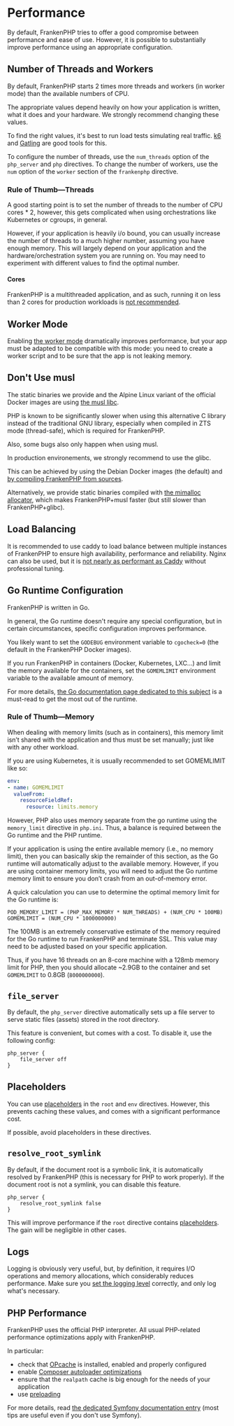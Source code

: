 # Performance

By default, FrankenPHP tries to offer a good compromise between performance and ease of use.
However, it is possible to substantially improve performance using an appropriate configuration.

## Number of Threads and Workers

By default, FrankenPHP starts 2 times more threads and workers (in worker mode) than the available numbers of CPU.

The appropriate values depend heavily on how your application is written, what it does and your hardware.
We strongly recommend changing these values.

To find the right values, it's best to run load tests simulating real traffic.
[k6](https://k6.io) and [Gatling](https://gatling.io) are good tools for this.

To configure the number of threads, use the `num_threads` option of the `php_server` and `php` directives.
To change the number of workers, use the `num` option of the `worker` section of the `frankenphp` directive.

### Rule of Thumb—Threads

A good starting point is to set the number of threads to the number of CPU cores * 2, however, this gets complicated
when using orchestrations like Kubernetes or cgroups, in general.

However, if your application is heavily i/o bound,
you can usually increase the number of threads to a much higher number, assuming you have enough memory.
This will largely depend on your application and the hardware/orchestration system you are running on.
You may need to experiment with different values to find the optimal number.

#### Cores

FrankenPHP is a multithreaded application,
and as such,
running it on less than 2 cores for production workloads is [not recommended](https://github.com/dunglas/frankenphp/discussions/941#discussioncomment-10195431).

## Worker Mode

Enabling [the worker mode](worker.md) dramatically improves performance,
but your app must be adapted to be compatible with this mode:
you need to create a worker script and to be sure that the app is not leaking memory.

## Don't Use musl

The static binaries we provide and the Alpine Linux variant of the official Docker images
are using [the musl libc](https://musl.libc.org).

PHP is known to be significantly slower when using this alternative C library instead of the traditional GNU library,
especially when compiled in ZTS mode (thread-safe), which is required for FrankenPHP.

Also, some bugs also only happen when using musl.

In production environements, we strongly recommend to use the glibc.

This can be achieved by using the Debian Docker images (the default) and [by compiling FrankenPHP from sources](compile.md).

Alternatively, we provide static binaries compiled with [the mimalloc allocator](https://github.com/microsoft/mimalloc), which makes FrankenPHP+musl faster (but still slower than FrankenPHP+glibc).

## Load Balancing

It is recommended to use caddy to load balance between multiple instances of FrankenPHP to ensure high availability,
performance and reliability.
Nginx can also be used,
but it is [not nearly as performant as Caddy](https://www.patrickdap.com/post/benchmarking-is-hard/) without professional tuning.

## Go Runtime Configuration

FrankenPHP is written in Go.

In general, the Go runtime doesn't require any special configuration, but in certain circumstances,
specific configuration improves performance.

You likely want to set the `GODEBUG` environment variable to `cgocheck=0` (the default in the FrankenPHP Docker images).

If you run FrankenPHP in containers (Docker, Kubernetes, LXC...) and limit the memory available for the containers,
set the `GOMEMLIMIT` environment variable to the available amount of memory.

For more details, [the Go documentation page dedicated to this subject](https://pkg.go.dev/runtime#hdr-Environment_Variables) is a must-read to get the most out of the runtime.

### Rule of Thumb—Memory

When dealing with memory limits (such as in containers),
this memory limit isn’t shared with the application and thus must be set manually; just like with any other workload.

If you are using Kubernetes, it is usually recommended to set GOMEMLIMIT like so:

```yaml
env:
- name: GOMEMLIMIT
  valueFrom:
    resourceFieldRef:
      resource: limits.memory
```

However, PHP also uses memory separate from the go runtime using the `memory_limit` directive in `php.ini`.
Thus, a balance is required between the Go runtime and the PHP runtime.

If your application is using the entire available memory (i.e., no memory limit),
then you can basically skip the remainder of this section,
as the Go runtime will automatically adjust to the available memory.
However, if you are using container memory limits,
you will need to adjust the Go runtime memory limit to ensure you don’t crash from an out-of-memory error.

A quick calculation you can use to determine the optimal memory limit for the Go runtime is:

```
POD_MEMORY_LIMIT = (PHP_MAX_MEMORY * NUM_THREADS) + (NUM_CPU * 100MB)
GOMEMLIMIT = (NUM_CPU * 1000000000)
```

The 100MB is an extremely conservative estimate of the memory
required for the Go runtime to run FrankenPHP and terminate SSL.
This value may need to be adjusted based on your specific application.

Thus, if you have 16 threads on an 8-core machine with a 128mb memory limit for PHP,
then you should allocate ~2.9GB to the container and set `GOMEMLIMIT` to 0.8GB (`8000000000`).

## `file_server`

By default, the `php_server` directive automatically sets up a file server to
serve static files (assets) stored in the root directory.

This feature is convenient, but comes with a cost.
To disable it, use the following config:

```caddyfile
php_server {
    file_server off
}
```

## Placeholders

You can use [placeholders](https://caddyserver.com/docs/conventions#placeholders) in the `root` and `env` directives.
However, this prevents caching these values, and comes with a significant performance cost.

If possible, avoid placeholders in these directives.

## `resolve_root_symlink`

By default, if the document root is a symbolic link, it is automatically resolved by FrankenPHP (this is necessary for PHP to work properly).
If the document root is not a symlink, you can disable this feature.

```caddyfile
php_server {
    resolve_root_symlink false
}
```

This will improve performance if the `root` directive contains [placeholders](https://caddyserver.com/docs/conventions#placeholders).
The gain will be negligible in other cases.

## Logs

Logging is obviously very useful, but, by definition,
it requires I/O operations and memory allocations, which considerably reduces performance.
Make sure you [set the logging level](https://caddyserver.com/docs/caddyfile/options#log) correctly,
and only log what's necessary.

## PHP Performance

FrankenPHP uses the official PHP interpreter.
All usual PHP-related performance optimizations apply with FrankenPHP.

In particular:

* check that [OPcache](https://www.php.net/manual/en/book.opcache.php) is installed, enabled and properly configured
* enable [Composer autoloader optimizations](https://getcomposer.org/doc/articles/autoloader-optimization.md)
* ensure that the `realpath` cache is big enough for the needs of your application
* use [preloading](https://www.php.net/manual/en/opcache.preloading.php)

For more details, read [the dedicated Symfony documentation entry](https://symfony.com/doc/current/performance.html)
(most tips are useful even if you don't use Symfony).
